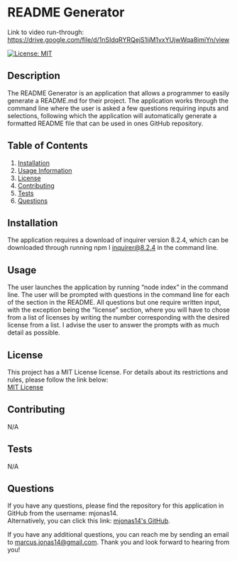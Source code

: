 # README Generator

  Link to video run-through: https://drive.google.com/file/d/1nSIdqRYRQejS1ijM1vxYUjwWqa8imiYn/view

  [![License: MIT](https://img.shields.io/badge/License-MIT-yellow.svg)](https://opensource.org/licenses/MIT)

  ## Description
  The README Generator is an application that allows a programmer to easily generate a README.md for their project. The application works through the command line where the user is asked a few questions requiring inputs and selections, following which the application will automatically generate a formatted README file that can be used in ones GitHub repository. 
  
  ## Table of Contents
  1. [Installation](#installation)
  2. [Usage Information](#usage)
  3. [License](#license)
  4. [Contributing](#contributing)
  5. [Tests](#tests)
  6. [Questions](#questions)

  ## Installation
  The application requires a download of inquirer version 8.2.4, which can be downloaded through running npm I inquirer@8.2.4 in the command line. 

  ## Usage
  The user launches the application by running “node index” in the command line. The user will be prompted with questions in the command line for each of the section in the README. All questions but one require written input, with the exception being the “license” section, where you will have to chose from a list of licenses by writing the number corresponding with the desired license from a list. I advise the user to answer the prompts with as much detail as possible. 

  ## License
  This project has a MIT License license. For details about its restrictions and rules, please follow the link below:  
    [MIT License](https://opensource.org/licenses/MIT)  
    

  ## Contributing
  N/A

  ## Tests
  N/A

  ## Questions
  If you have any questions, please find the repository for this application in GitHub from the username: mjonas14.  
  Alternatively, you can click this link: [mjonas14's GitHub](https://github.com/mjonas14).

  If you have any additional questions, you can reach me by sending an email to marcus.jonas14@gmail.com. Thank you and look forward to hearing from you! 
